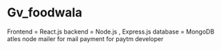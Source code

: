 # Gv_foodwala
Frontend = React.js
backend = Node.js , Express.js
database = MongoDB atles
node mailer for mail 
payment for paytm developer
